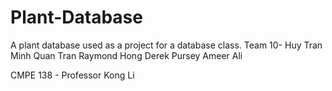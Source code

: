 # Plant-Database
A plant database used as a project for a database class. 
Team 10- 
Huy Tran
Minh Quan Tran
Raymond Hong
Derek Pursey
Ameer Ali

CMPE 138 - Professor Kong Li
